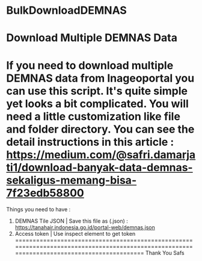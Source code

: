 # BulkDownloadDEMNAS
Download Multiple DEMNAS Data
===========================================================================================================================================
If you need to download multiple DEMNAS data from Inageoportal you can use this script. It's quite simple yet looks a bit complicated. You will need a little customization like file and folder directory. You can see the detail instructions in this article :  https://medium.com/@safri.damarjati1/download-banyak-data-demnas-sekaligus-memang-bisa-7f23edb58800
===========================================================================================================================================
Things you need to have : 
1. DEMNAS Tile JSON | Save this file as (.json) : https://tanahair.indonesia.go.id/portal-web/demnas.json
2. Access token | Use inspect element to get token
===========================================================================================================================================
Thank You
Safs
